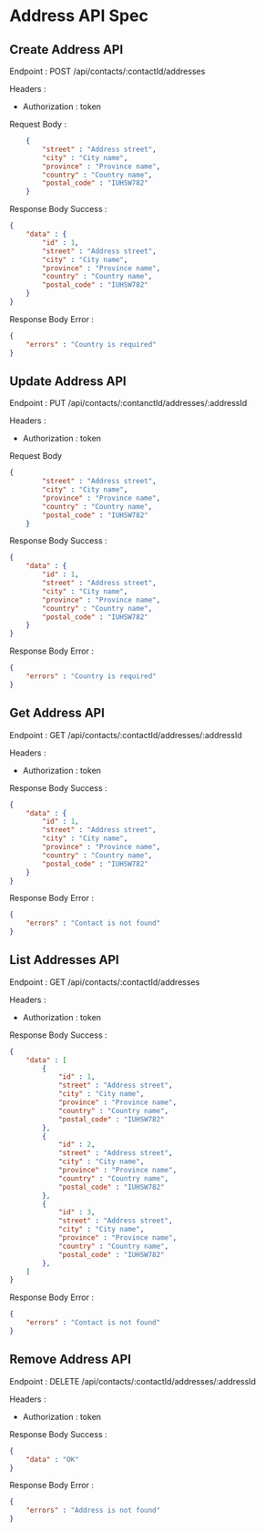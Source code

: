 # Address API Spec

## Create Address API

Endpoint : POST /api/contacts/:contactId/addresses

Headers :
- Authorization : token

Request Body : 

```json
    {
        "street" : "Address street",
        "city" : "City name",
        "province" : "Province name",
        "country" : "Country name",
        "postal_code" : "IUHSW782"
    }

```

Response Body Success :

```json
{
    "data" : {
        "id" : 1,
        "street" : "Address street",
        "city" : "City name",
        "province" : "Province name",
        "country" : "Country name",
        "postal_code" : "IUHSW782"
    }
}

```

Response Body Error :

```json
{
    "errors" : "Country is required"
}
```


## Update Address API

Endpoint : PUT /api/contacts/:contanctId/addresses/:addressId

Headers :
- Authorization : token

Request Body
```json
{
        "street" : "Address street",
        "city" : "City name",
        "province" : "Province name",
        "country" : "Country name",
        "postal_code" : "IUHSW782"
    }
```

Response Body Success :
```json
{
    "data" : {
        "id" : 1,
        "street" : "Address street",
        "city" : "City name",
        "province" : "Province name",
        "country" : "Country name",
        "postal_code" : "IUHSW782"
    }
}
```

Response Body Error :

```json
{
    "errors" : "Country is required"
}
```

## Get Address API

Endpoint : GET /api/contacts/:contactId/addresses/:addressId

Headers :
- Authorization : token

Response Body Success :

```json
{
    "data" : {
        "id" : 1,
        "street" : "Address street",
        "city" : "City name",
        "province" : "Province name",
        "country" : "Country name",
        "postal_code" : "IUHSW782"
    }
}
```

Response Body Error :

```json
{
    "errors" : "Contact is not found"
}
```

## List Addresses API

Endpoint : GET /api/contacts/:contactId/addresses

Headers :
- Authorization : token

Response Body Success :

```json
{
    "data" : [
        {
            "id" : 1,
            "street" : "Address street",
            "city" : "City name",
            "province" : "Province name",
            "country" : "Country name",
            "postal_code" : "IUHSW782"
        },
        {
            "id" : 2,
            "street" : "Address street",
            "city" : "City name",
            "province" : "Province name",
            "country" : "Country name",
            "postal_code" : "IUHSW782"
        },
        {
            "id" : 3,
            "street" : "Address street",
            "city" : "City name",
            "province" : "Province name",
            "country" : "Country name",
            "postal_code" : "IUHSW782"
        },
    ]
}
```

Response Body Error :

```json
{
    "errors" : "Contact is not found"
}
```

## Remove Address API

Endpoint : DELETE /api/contacts/:contactId/addresses/:addressId

Headers :
- Authorization : token

Response Body Success :

```json
{
    "data" : "OK"
}
```

Response Body Error :
```json
{
    "errors" : "Address is not found"
}
```
